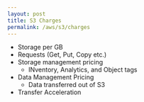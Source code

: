 ```yaml
---
layout: post
title: S3 Charges
permalink: /aws/s3/charges
---
```


* Storage per GB
* Requests (Get, Put, Copy etc.)
* Storage management pricing
    - INventory, Analytics, and Object tags
* Data Management Pricing
    - Data transferred out of S3
* Transfer Acceleration
